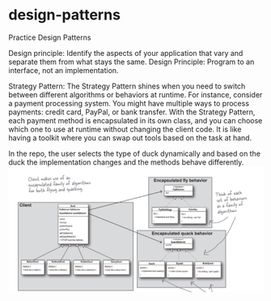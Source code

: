 # design-patterns
Practice Design Patterns

Design principle:
Identify the aspects of your application that vary and separate them from what stays the same. 
Design Principle:
Program to an interface, not an implementation.

Strategy Pattern:
The Strategy Pattern shines when you need to switch between different algorithms or behaviors at runtime. 
For instance, consider a payment processing system. You might have multiple ways to process payments: credit card, PayPal, or bank transfer.
 With the Strategy Pattern, each payment method is encapsulated in its own class, and you can choose which one to use at runtime without changing the client code. 
 It is like having a toolkit where you can swap out tools based on the task at hand.

 In the repo, the user selects the type of duck dynamically and based on the duck the implementation changes and the methods behave differently.
 ![alt text](image.png)

 